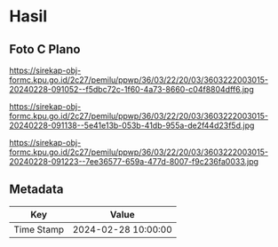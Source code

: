 # Hasil

## Foto C Plano

https://sirekap-obj-formc.kpu.go.id/2c27/pemilu/ppwp/36/03/22/20/03/3603222003015-20240228-091052--f5dbc72c-1f60-4a73-8660-c04f8804dff6.jpg

https://sirekap-obj-formc.kpu.go.id/2c27/pemilu/ppwp/36/03/22/20/03/3603222003015-20240228-091138--5e41e13b-053b-41db-955a-de2f44d23f5d.jpg

https://sirekap-obj-formc.kpu.go.id/2c27/pemilu/ppwp/36/03/22/20/03/3603222003015-20240228-091223--7ee36577-659a-477d-8007-f9c236fa0033.jpg


## Metadata

| Key        | Value               |
| ---------- | ------------------- |
| Time Stamp | 2024-02-28 10:00:00 |



